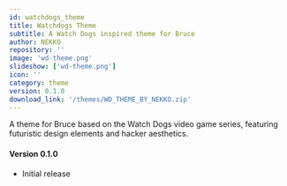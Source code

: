```yaml
---
id: watchdogs_theme
title: Watchdogs Theme
subtitle: A Watch Dogs inspired theme for Bruce
author: NEKKO
repository: ''
image: 'wd-theme.png'
slideshow: ['wd-theme.png']
icon: ''
category: theme
version: 0.1.0
download_link: '/themes/WD_THEME_BY_NEKKO.zip'
---
```


<script>
    // Mandatory to display the changelog
    import Changelog from '$lib/components/Changelog.svelte';
</script>

<!-- A description for your extension -->

A theme for Bruce based on the Watch Dogs video game series, featuring futuristic design elements and hacker aesthetics.

<!-- Changelog tag -->
<Changelog>

#### Version 0.1.0

- Initial release

</Changelog>
<!-- You can also write in Svelte syntax inside this file -->
